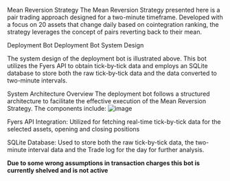 Mean Reversion Strategy
The Mean Reversion Strategy presented here is a pair trading approach designed for a two-minute timeframe. Developed with a focus on 20 assets that change daily based on cointegration ranking, the strategy leverages the concept of pairs reverting back to their mean.

Deployment Bot
Deployment Bot System Design

The system design of the deployment bot is illustrated above. This bot utilizes the Fyers API to obtain tick-by-tick data and employs an SQLite database to store both the raw tick-by-tick data and the data converted to two-minute intervals.

System Architecture Overview
The deployment bot follows a structured architecture to facilitate the effective execution of the Mean Reversion Strategy. The components include:
![image](https://github.com/sohum-25/Mid-Frequency-Pair-Trading-Research-and-Deployment-code/assets/37628069/d75372c9-d602-42f1-be6a-453de3baff8e)

Fyers API Integration: Utilized for fetching real-time tick-by-tick data for the selected assets, opening and closing positions

SQLite Database: Used to store both the raw tick-by-tick data, the two-minute interval data and the Trade log for the day for further analysis.


**Due to some wrong assumptions in transaction charges this bot is currently shelved and is not active**
